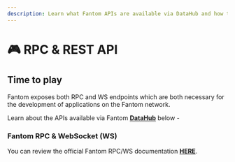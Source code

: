 ```yaml
---
description: Learn what Fantom APIs are available via DataHub and how to use them
---
```


# 🎮 RPC & REST API

## Time to play <a href="#time-to-play" id="time-to-play"></a>

Fantom exposes both RPC and WS endpoints which are both necessary for the development of applications on the Fantom network.

Learn about the APIs available via Fantom [**DataHub**](https://datahub.figment.io/signup) below -&#x20;

### Fantom RPC & WebSocket (WS)

You can review the official Fantom RPC/WS documentation [**HERE**](https://docs.fantom.foundation).
